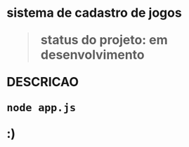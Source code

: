 <h1>sistema de cadastro de jogos</>

> status do projeto: em desenvolvimento

DESCRICAO

```
node app.js
```
:)